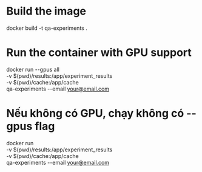# Build the image
docker build -t qa-experiments .

# Run the container with GPU support
docker run --gpus all \
  -v $(pwd)/results:/app/experiment_results \
  -v $(pwd)/cache:/app/cache \
  qa-experiments --email your@email.com

# Nếu không có GPU, chạy không có --gpus flag
docker run \
  -v $(pwd)/results:/app/experiment_results \
  -v $(pwd)/cache:/app/cache \
  qa-experiments --email your@email.com